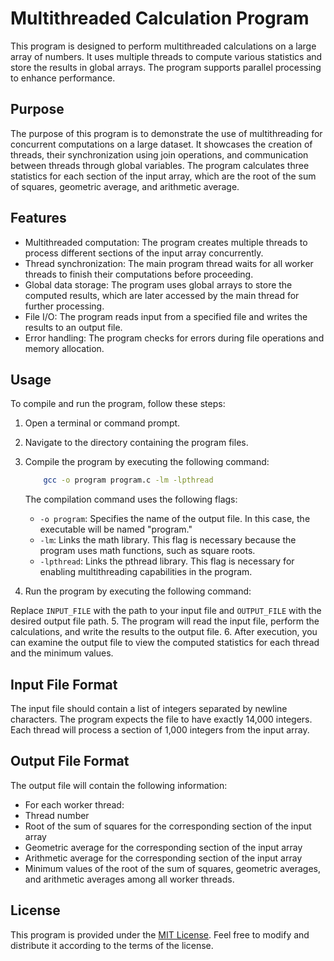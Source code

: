 # Multithreaded Calculation Program

This program is designed to perform multithreaded calculations on a large array of numbers. It uses multiple threads to compute various statistics and store the results in global arrays. The program supports parallel processing to enhance performance.

## Purpose

The purpose of this program is to demonstrate the use of multithreading for concurrent computations on a large dataset. It showcases the creation of threads, their synchronization using join operations, and communication between threads through global variables. The program calculates three statistics for each section of the input array, which are the root of the sum of squares, geometric average, and arithmetic average.

## Features

- Multithreaded computation: The program creates multiple threads to process different sections of the input array concurrently.
- Thread synchronization: The main program thread waits for all worker threads to finish their computations before proceeding.
- Global data storage: The program uses global arrays to store the computed results, which are later accessed by the main thread for further processing.
- File I/O: The program reads input from a specified file and writes the results to an output file.
- Error handling: The program checks for errors during file operations and memory allocation.

## Usage

To compile and run the program, follow these steps:

1. Open a terminal or command prompt.

2. Navigate to the directory containing the program files.

3. Compile the program by executing the following command:

    ```bash
        gcc -o program program.c -lm -lpthread
    ```

    The compilation command uses the following flags:
    - `-o program`: Specifies the name of the output file. In this case, the executable will be named "program."
    - `-lm`: Links the math library. This flag is necessary because the program uses math functions, such as square roots.
    - `-lpthread`: Links the pthread library. This flag is necessary for enabling multithreading capabilities in the program.

4. Run the program by executing the following command:

Replace `INPUT_FILE` with the path to your input file and `OUTPUT_FILE` with the desired output file path.
5. The program will read the input file, perform the calculations, and write the results to the output file.
6. After execution, you can examine the output file to view the computed statistics for each thread and the minimum values.

## Input File Format

The input file should contain a list of integers separated by newline characters. The program expects the file to have exactly 14,000 integers. Each thread will process a section of 1,000 integers from the input array.

## Output File Format

The output file will contain the following information:

- For each worker thread:
- Thread number
- Root of the sum of squares for the corresponding section of the input array
- Geometric average for the corresponding section of the input array
- Arithmetic average for the corresponding section of the input array
- Minimum values of the root of the sum of squares, geometric averages, and arithmetic averages among all worker threads.

## License

This program is provided under the [MIT License](https://opensource.org/licenses/MIT). Feel free to modify and distribute it according to the terms of the license.

